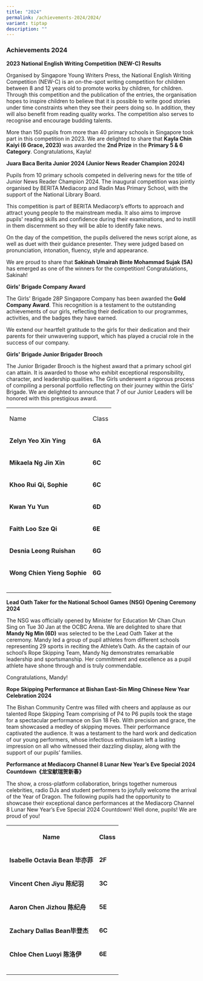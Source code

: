 ```yaml
---
title: "2024"
permalink: /achievements-2024/2024/
variant: tiptap
description: ""
---
```

<h3><strong>Achievements 2024</strong></h3>
<p><strong>2023 National English Writing Competition (NEW-C) Results</strong>
</p>
<p>Organised by Singapore Young Writers Press, the National English Writing
Competition (NEW-C) is an on-the-spot writing competition for children
between 8 and 12 years old to promote works by children, for children.
Through this competition and the publication of the entries, the organisation
hopes to inspire children to believe that it is possible to write good
stories under time constraints when they see their peers doing so. In addition,
they will also benefit from reading quality works. The competition also
serves to recognise and encourage budding talents.</p>
<p>More than 150 pupils from more than 40 primary schools in Singapore took
part in this competition in 2023. We are delighted to share that <strong>Kayla Chin Kaiyi (6 Grace, 2023)</strong> was
awarded the <strong>2nd Prize</strong> in the <strong>Primary 5 &amp; 6 Category</strong>.
Congratulations, Kayla!</p>
<p><strong>Juara Baca Berita Junior 2024 (Junior News Reader Champion 2024)</strong>
</p>
<p>Pupils from 10 primary schools competed in delivering news for the title
of Junior News Reader Champion 2024. The inaugural competition was jointly
organised by BERITA Mediacorp and Radin Mas Primary School, with the support
of the National Library Board.</p>
<p>This competition is part of BERITA Mediacorp’s efforts to approach and
attract young people to the mainstream media. It also aims to improve pupils'
reading skills and confidence during their examinations, and to instill
in them discernment so they will be able to identify fake news.</p>
<p>On the day of the competition, the pupils delivered the news script alone,
as well as duet with their guidance presenter. They were judged based on
pronunciation, intonation, fluency, style and appearance.</p>
<p>We are proud to share that <strong>Sakinah Umairah Binte Mohammad Sujak (5A)</strong> has
emerged as one of the winners for the competition! Congratulations, Sakinah!</p>
<p></p>
<p><strong>Girls' Brigade Company Award</strong>
</p>
<p>The Girls' Brigade 28P Singapore Company has been awarded the<strong> Gold Company Award</strong>.
This recognition is a testament to the outstanding achievements of our
girls, reflecting their dedication to our programmes, activities, and the
badges they have earned.</p>
<p>We extend our heartfelt gratitude to the girls for their dedication and
their parents for their unwavering support, which has played a crucial
role in the success of our company.</p>
<p></p>
<p><strong>Girls' Brigade Junior Brigader Brooch</strong>
</p>
<p>The Junior Brigader Brooch is the highest award that a primary school
girl can attain. It is awarded to those who exhibit exceptional responsibility,
character, and leadership qualities. The Girls underwent a rigorous process
of compiling a personal portfolio reflecting on their journey within the
Girls' Brigade. We are delighted to announce that 7 of our Junior Leaders
will be honored with this prestigious award.</p>
<table>
<tbody>
<tr>
<td rowspan="1" colspan="1">
<p>Name</p>
</td>
<td rowspan="1" colspan="1">
<p>Class</p>
</td>
</tr>
<tr>
<td rowspan="1" colspan="1">
<p><strong>Zelyn Yeo Xin Ying</strong>
</p>
</td>
<td rowspan="1" colspan="1">
<p><strong>6A</strong>
</p>
</td>
</tr>
<tr>
<td rowspan="1" colspan="1">
<p><strong>Mikaela Ng Jin Xin</strong>
</p>
</td>
<td rowspan="1" colspan="1">
<p><strong>6C</strong>
</p>
</td>
</tr>
<tr>
<td rowspan="1" colspan="1">
<p><strong>Khoo Rui Qi, Sophie</strong>
</p>
</td>
<td rowspan="1" colspan="1">
<p><strong>6C</strong>
</p>
</td>
</tr>
<tr>
<td rowspan="1" colspan="1">
<p><strong>Kwan Yu Yun</strong>
</p>
</td>
<td rowspan="1" colspan="1">
<p><strong>6D</strong>
</p>
</td>
</tr>
<tr>
<td rowspan="1" colspan="1">
<p><strong>Faith Loo Sze Qi</strong>
</p>
</td>
<td rowspan="1" colspan="1">
<p><strong>6E</strong>
</p>
</td>
</tr>
<tr>
<td rowspan="1" colspan="1">
<p><strong>Desnia Leong Ruishan</strong>
</p>
</td>
<td rowspan="1" colspan="1">
<p><strong>6G</strong>
</p>
</td>
</tr>
<tr>
<td rowspan="1" colspan="1">
<p><strong>Wong Chien Yieng Sophie</strong>
</p>
</td>
<td rowspan="1" colspan="1">
<p><strong>6G</strong>
</p>
</td>
</tr>
<tr>
<td rowspan="1" colspan="1">
<p></p>
</td>
<td rowspan="1" colspan="1">
<p></p>
</td>
</tr>
</tbody>
</table>
<p></p>
<p><strong>Lead Oath Taker for the National School Games (NSG) Opening Ceremony 2024</strong>
</p>
<p>The NSG was officially opened by Minister for Education Mr Chan Chun Sing
on Tue 30 Jan at the OCBC Arena. We are delighted to share that <strong>Mandy Ng Min (6D)</strong> was
selected to be the Lead Oath Taker at the ceremony. Mandy led a group of
pupil athletes from different schools representing 29 sports in reciting
the Athlete’s Oath. As the captain of our school’s Rope Skipping Team,
Mandy Ng demonstrates remarkable leadership and sportsmanship. Her commitment
and excellence as a pupil athlete have shone through and is truly commendable.</p>
<p>Congratulations, Mandy!</p>
<p><strong>Rope Skipping Performance at Bishan East-Sin Ming Chinese New Year Celebration 2024</strong>
</p>
<p>The Bishan Community Centre was filled with cheers and applause as our
talented Rope Skipping Team comprising of P4 to P6 pupils took the stage
for a spectacular performance on Sun 18 Feb. With precision and grace,
the team showcased a medley of skipping moves. Their performance captivated
the audience. It was a testament to the hard work and dedication of our
young performers, whose infectious enthusiasm left a lasting impression
on all who witnessed their dazzling display, along with the support of
our pupils’ families.</p>
<p><strong>Performance at Mediacorp Channel 8 Lunar New Year’s Eve Special 2024 Countdown《龙宝献瑞贺新春》</strong>
</p>
<p>The show, a cross-platform collaboration, brings together numerous celebrities,
radio DJs and student performers to joyfully welcome the arrival of the
Year of Dragon. The following pupils had the opportunity to showcase their
exceptional dance performances at the Mediacorp Channel 8 Lunar New Year’s
Eve Special 2024 Countdown! Well done, pupils! We are proud of you!</p>
<table>
<tbody>
<tr>
<th rowspan="1" colspan="1">
<p>Name</p>
</th>
<th rowspan="1" colspan="1">
<p>Class</p>
</th>
</tr>
<tr>
<td rowspan="1" colspan="1">
<p><strong>Isabelle Octavia Bean 毕亦菲</strong>
</p>
</td>
<td rowspan="1" colspan="1">
<p><strong>2F</strong>
</p>
</td>
</tr>
<tr>
<td rowspan="1" colspan="1">
<p><strong>Vincent Chen Jiyu 陈纪羽</strong>
</p>
</td>
<td rowspan="1" colspan="1">
<p><strong>3C</strong>
</p>
</td>
</tr>
<tr>
<td rowspan="1" colspan="1">
<p><strong>Aaron Chen Jizhou 陈纪舟</strong>
</p>
</td>
<td rowspan="1" colspan="1">
<p><strong>5E</strong>
</p>
</td>
</tr>
<tr>
<td rowspan="1" colspan="1">
<p><strong>Zachary Dallas Bean毕登杰</strong>
</p>
</td>
<td rowspan="1" colspan="1">
<p><strong>6C</strong>
</p>
</td>
</tr>
<tr>
<td rowspan="1" colspan="1">
<p><strong>Chloe Chen Luoyi 陈洛伊</strong>
</p>
</td>
<td rowspan="1" colspan="1">
<p><strong>6E</strong>
</p>
</td>
</tr>
<tr>
<td rowspan="1" colspan="1">
<p></p>
</td>
<td rowspan="1" colspan="1">
<p></p>
</td>
</tr>
</tbody>
</table>
<p></p>
<p></p>
<p></p>